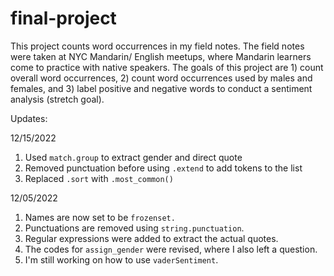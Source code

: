 # final-project

This project counts word occurrences in my field notes. The field notes were taken at NYC Mandarin/ English meetups, where Mandarin learners come to practice with native speakers. The goals of this project are 1) count overall word occurrences, 2) count word occurrences used by males and females, and 3) label positive and negative words to conduct a sentiment analysis (stretch goal).

Updates:

12/15/2022
1) Used `match.group` to extract gender and direct quote
2) Removed punctuation before using `.extend` to add tokens to the list
3) Replaced `.sort` with `.most_common()`

12/05/2022
1) Names are now set to be `frozenset.`
2) Punctuations are removed using `string.punctuation`.
3) Regular expressions were added to extract the actual quotes.
4) The codes for `assign_gender` were revised, where I also left a question.
5) I'm still working on how to use `vaderSentiment`.
